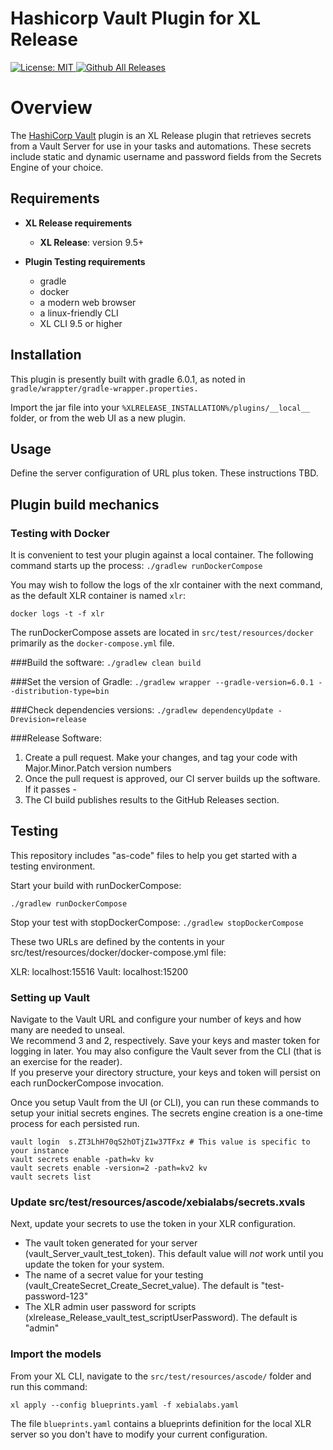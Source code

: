 # Hashicorp Vault Plugin for XL Release

[![License: MIT][xlr-hashicorp-vault-plugin-license-image] ][xlr-hashicorp-vault-plugin-license-url]
[![Github All Releases][xlr-hashicorp-vault-plugin-downloads-image] ]()

[xlr-hashicorp-vault-plugin-license-image]: https://img.shields.io/badge/License-MIT-yellow.svg
[xlr-hashicorp-vault-plugin-license-url]: https://opensource.org/licenses/MIT
[xlr-hashicorp-vault-plugin-downloads-image]: https://img.shields.io/github/downloads/xebialabs-community/xlr-hashicorp-vault-plugin/total.svg

# Overview

The [HashiCorp Vault](https://www.vaultproject.io/) plugin is an XL Release plugin that retrieves secrets from a Vault Server for use in your tasks and automations.  These secrets include static and dynamic username and password fields from the Secrets Engine of your choice.

## Requirements

* **XL Release requirements**
	* **XL Release**: version 9.5+
	
* **Plugin Testing requirements**
    * gradle
    * docker
    * a modern web browser
    * a linux-friendly CLI
    * XL CLI 9.5 or higher

## Installation

This plugin is presently built with gradle 6.0.1, as noted in `gradle/wrappter/gradle-wrapper.properties.`

Import the jar file into your `%XLRELEASE_INSTALLATION%/plugins/__local__` folder, or from the web UI as a new plugin.

## Usage

Define the server configuration of URL plus token.  These instructions TBD.


## Plugin build mechanics

### Testing with Docker
It is convenient to test your plugin against a local container.  The following command starts up the process:
`./gradlew runDockerCompose`

You may wish to follow the logs of the xlr container with the next command, as the default XLR container is named `xlr`:

`docker logs -t -f xlr`

The runDockerCompose assets are located in `src/test/resources/docker` primarily as the `docker-compose.yml` file.

###Build the software:
`./gradlew clean build`

###Set the version of Gradle:
`./gradlew wrapper --gradle-version=6.0.1 --distribution-type=bin`

###Check dependencies versions:
`./gradlew dependencyUpdate -Drevision=release`

###Release Software:
1. Create a pull request.  Make your changes, and tag your code with Major.Minor.Patch version numbers
1. Once the pull request is approved, our CI server builds up the software.  If it passes - 
1. The CI build publishes results to the GitHub Releases section.

## Testing

This repository includes "as-code" files to help you get started with a testing environment.

Start your build with runDockerCompose:

`./gradlew runDockerCompose`

Stop your test with stopDockerCompose:
`./gradlew stopDockerCompose`

These two URLs are defined by the contents in your src/test/resources/docker/docker-compose.yml file:

XLR: localhost:15516
Vault: localhost:15200

### Setting up Vault
Navigate to the Vault URL and configure your number of keys and how many are needed to unseal.  
We recommend 3 and 2, respectively.  Save your keys and master token for logging in later.
You may also configure the Vault sever from the CLI (that is an exercise for the reader).  
If you preserve your directory structure, your keys and token will persist on each runDockerCompose invocation.  

Once you setup Vault from the UI (or CLI), you can run these commands to setup your initial secrets engines.  The secrets engine creation is a one-time process for each persisted run.

```
vault login  s.ZT3LhH70qS2hOTjZ1w37TFxz # This value is specific to your instance
vault secrets enable -path=kv kv
vault secrets enable -version=2 -path=kv2 kv
vault secrets list
```

 
### Update src/test/resources/ascode/xebialabs/secrets.xvals 
Next, update your secrets to use the token in your XLR configuration.

* The vault token generated for your server (vault_Server_vault_test_token).  This default value will *not* work until you update the token for your system.
* The name of a secret value for your testing (vault_CreateSecret_Create_Secret_value).  The default is "test-password-123"
* The XLR admin user password for scripts (xlrelease_Release_vault_test_scriptUserPassword).  The default is "admin"

### Import the models

From your XL CLI, navigate to the `src/test/resources/ascode/` folder and run this command:

`xl apply --config blueprints.yaml -f xebialabs.yaml`

The file `blueprints.yaml` contains a blueprints definition for the local XLR server so you don't have to modify your current configuration.


